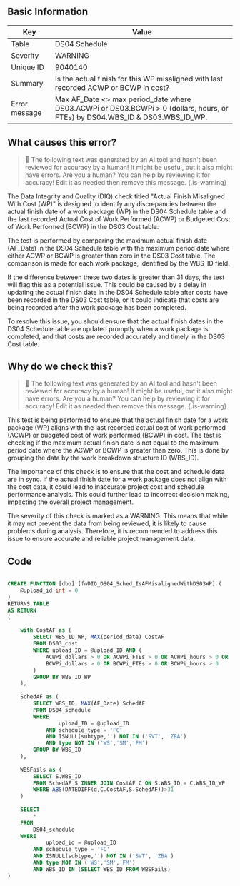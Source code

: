 ## Basic Information
| Key         | Value          |
|-------------|----------------|
| Table       | DS04 Schedule |
| Severity    | WARNING |
| Unique ID   | 9040140   |
| Summary     | Is the actual finish for this WP misaligned with last recorded ACWP or BCWP in cost? |
| Error message | Max AF_Date <> max period_date where DS03.ACWPi or DS03.BCWPi > 0 (dollars, hours, or FTEs) by DS04.WBS_ID & DS03.WBS_ID_WP. |

## What causes this error?

> :robot: The following text was generated by an AI tool and hasn't been reviewed for accuracy by a human! It might be useful, but it also might have errors. Are you a human? You can help by reviewing it for accuracy! Edit it as needed then remove this message.
{.is-warning}

The Data Integrity and Quality (DIQ) check titled "Actual Finish Misaligned With Cost (WP)" is designed to identify any discrepancies between the actual finish date of a work package (WP) in the DS04 Schedule table and the last recorded Actual Cost of Work Performed (ACWP) or Budgeted Cost of Work Performed (BCWP) in the DS03 Cost table. 

The test is performed by comparing the maximum actual finish date (AF_Date) in the DS04 Schedule table with the maximum period date where either ACWP or BCWP is greater than zero in the DS03 Cost table. The comparison is made for each work package, identified by the WBS_ID field. 

If the difference between these two dates is greater than 31 days, the test will flag this as a potential issue. This could be caused by a delay in updating the actual finish date in the DS04 Schedule table after costs have been recorded in the DS03 Cost table, or it could indicate that costs are being recorded after the work package has been completed.

To resolve this issue, you should ensure that the actual finish dates in the DS04 Schedule table are updated promptly when a work package is completed, and that costs are recorded accurately and timely in the DS03 Cost table.
## Why do we check this?

> :robot: The following text was generated by an AI tool and hasn't been reviewed for accuracy by a human! It might be useful, but it also might have errors. Are you a human? You can help by reviewing it for accuracy! Edit it as needed then remove this message.
{.is-warning}

This test is being performed to ensure that the actual finish date for a work package (WP) aligns with the last recorded actual cost of work performed (ACWP) or budgeted cost of work performed (BCWP) in cost. The test is checking if the maximum actual finish date is not equal to the maximum period date where the ACWP or BCWP is greater than zero. This is done by grouping the data by the work breakdown structure ID (WBS_ID).

The importance of this check is to ensure that the cost and schedule data are in sync. If the actual finish date for a work package does not align with the cost data, it could lead to inaccurate project cost and schedule performance analysis. This could further lead to incorrect decision making, impacting the overall project management.

The severity of this check is marked as a WARNING. This means that while it may not prevent the data from being reviewed, it is likely to cause problems during analysis. Therefore, it is recommended to address this issue to ensure accurate and reliable project management data.
## Code

```sql

CREATE FUNCTION [dbo].[fnDIQ_DS04_Sched_IsAFMisalignedWithDS03WP] (
	@upload_id int = 0
)
RETURNS TABLE
AS RETURN
(
	
	with CostAF as (
		SELECT WBS_ID_WP, MAX(period_date) CostAF
		FROM DS03_cost
		WHERE upload_ID = @upload_ID AND (
			ACWPi_dollars > 0 OR ACWPi_FTEs > 0 OR ACWPi_hours > 0 OR
			BCWPi_dollars > 0 OR BCWPi_FTEs > 0 OR BCWPi_hours > 0
		)
		GROUP BY WBS_ID_WP
	),
	
	SchedAF as (
		SELECT WBS_ID, MAX(AF_Date) SchedAF 
		FROM DS04_schedule 
		WHERE 
				upload_ID = @upload_ID 
			AND schedule_type = 'FC' 
			AND ISNULL(subtype,'') NOT IN ('SVT', 'ZBA') 
			AND type NOT IN ('WS','SM','FM') 
		GROUP BY WBS_ID
	),
	
	WBSFails as (
		SELECT S.WBS_ID
		FROM SchedAF S INNER JOIN CostAF C ON S.WBS_ID = C.WBS_ID_WP
		WHERE ABS(DATEDIFF(d,C.CostAF,S.SchedAF))>31 
	)
	
	SELECT
		*
	FROM
		DS04_schedule
	WHERE
			upload_id = @upload_ID
		AND schedule_type = 'FC'
		AND ISNULL(subtype,'') NOT IN ('SVT', 'ZBA') 
		AND type NOT IN ('WS','SM','FM')
		AND WBS_ID IN (SELECT WBS_ID FROM WBSFails)
)
```
